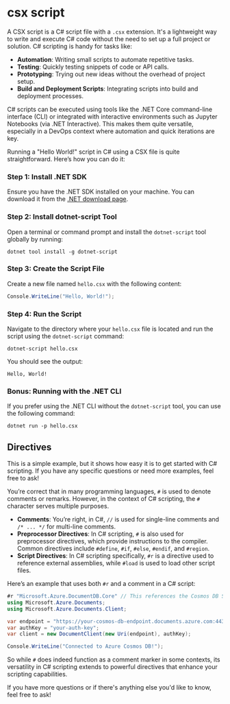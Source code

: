 # csx script

A CSX script is a C# script file with a `.csx` extension. It's a lightweight way to write and execute C# code without the need to set up a full project or solution. C# scripting is handy for tasks like:

- **Automation**: Writing small scripts to automate repetitive tasks.
- **Testing**: Quickly testing snippets of code or API calls.
- **Prototyping**: Trying out new ideas without the overhead of project setup.
- **Build and Deployment Scripts**: Integrating scripts into build and deployment processes.

C# scripts can be executed using tools like the .NET Core command-line interface (CLI) or integrated with interactive environments such as Jupyter Notebooks (via .NET Interactive). This makes them quite versatile, especially in a DevOps context where automation and quick iterations are key.


Running a "Hello World!" script in C# using a CSX file is quite straightforward. Here’s how you can do it:

### Step 1: Install .NET SDK
Ensure you have the .NET SDK installed on your machine. You can download it from the [.NET download page](https://dotnet.microsoft.com/download).

### Step 2: Install dotnet-script Tool
Open a terminal or command prompt and install the `dotnet-script` tool globally by running:
```shell
dotnet tool install -g dotnet-script
```

### Step 3: Create the Script File
Create a new file named `hello.csx` with the following content:
```csharp
Console.WriteLine("Hello, World!");
```

### Step 4: Run the Script
Navigate to the directory where your `hello.csx` file is located and run the script using the `dotnet-script` command:
```shell
dotnet-script hello.csx
```

You should see the output:
```
Hello, World!
```

### Bonus: Running with the .NET CLI
If you prefer using the .NET CLI without the `dotnet-script` tool, you can use the following command:
```shell
dotnet run -p hello.csx
```


##  Directives 

This is a simple example, but it shows how easy it is to get started with C# scripting. If you have any specific questions or need more examples, feel free to ask!

You’re correct that in many programming languages, `#` is used to denote comments or remarks. However, in the context of C# scripting, the `#` character serves multiple purposes.

- **Comments**: You’re right, in C#, `//` is used for single-line comments and `/* ... */` for multi-line comments.
- **Preprocessor Directives**: In C# scripting, `#` is also used for preprocessor directives, which provide instructions to the compiler. Common directives include `#define`, `#if`, `#else`, `#endif`, and `#region`.
- **Script Directives**: In C# scripting specifically, `#r` is a directive used to reference external assemblies, while `#load` is used to load other script files.

Here’s an example that uses both `#r` and a comment in a C# script:
```csharp
#r "Microsoft.Azure.DocumentDB.Core" // This references the Cosmos DB SDK
using Microsoft.Azure.Documents;
using Microsoft.Azure.Documents.Client;

var endpoint = "https://your-cosmos-db-endpoint.documents.azure.com:443/";
var authKey = "your-auth-key";
var client = new DocumentClient(new Uri(endpoint), authKey);

Console.WriteLine("Connected to Azure Cosmos DB!");
```

So while `#` does indeed function as a comment marker in some contexts, its versatility in C# scripting extends to powerful directives that enhance your scripting capabilities. 

If you have more questions or if there's anything else you'd like to know, feel free to ask!